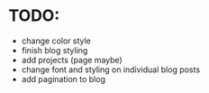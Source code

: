 # TODO:
- change color style
- finish blog styling
- add projects (page maybe)
- change font and styling on individual blog posts
- add pagination to blog